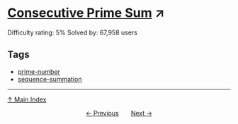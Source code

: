 # [Consecutive Prime Sum](https://projecteuler.net/problem=50) ↗️

Difficulty rating: 5%
Solved by: 67,958 users
## Tags

- [prime-number](../tags/prime-number.md)
- [sequence-summation](../tags/sequence-summation.md)



---

[↑ Main Index](../README.md)


<div align=center><a href='49.md'>← Previous</a> &nbsp;&nbsp; &nbsp;&nbsp;  <a href='51.md'>Next →</a></div>
